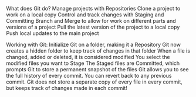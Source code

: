 What does Git do?
	Manage projects with Repositories
	Clone a project to work on a local copy
	Control and track changes with Staging and Committing
	Branch and Merge to allow for work on different parts and versions of a project
	Pull the latest version of the project to a local copy
	Push local updates to the main project

Working with Git:
	Initialize Git on a folder, making it a Repository
	Git now creates a hidden folder to keep track of changes in that folder
	When a file is changed, added or deleted, it is considered modified
	You select the modified files you want to Stage
	The Staged files are Committed, which prompts Git to store a permanent snapshot of the files
	Git allows you to see the full history of every commit.
	You can revert back to any previous commit.
	Git does not store a separate copy of every file in every commit, but keeps track of changes made in each commit!